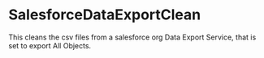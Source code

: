 # SalesforceDataExportClean
This cleans the csv files from a salesforce org Data Export Service, that is set to export All Objects. 
